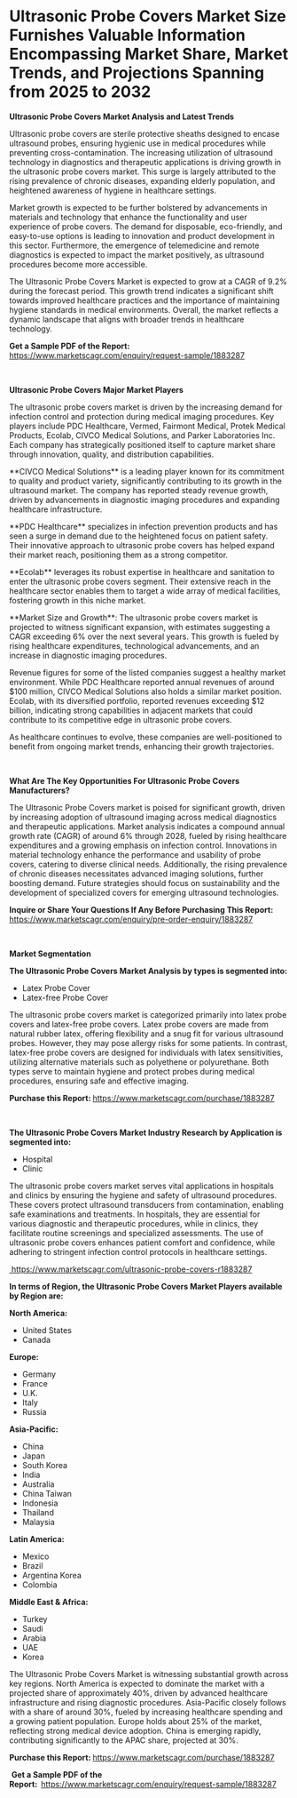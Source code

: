 <p><h1>Ultrasonic Probe Covers Market Size Furnishes Valuable Information Encompassing Market Share, Market Trends, and Projections Spanning from 2025 to 2032</h1></p><p><strong>Ultrasonic Probe Covers Market Analysis and Latest Trends</strong></p>
<p><p>Ultrasonic probe covers are sterile protective sheaths designed to encase ultrasound probes, ensuring hygienic use in medical procedures while preventing cross-contamination. The increasing utilization of ultrasound technology in diagnostics and therapeutic applications is driving growth in the ultrasonic probe covers market. This surge is largely attributed to the rising prevalence of chronic diseases, expanding elderly population, and heightened awareness of hygiene in healthcare settings.</p><p>Market growth is expected to be further bolstered by advancements in materials and technology that enhance the functionality and user experience of probe covers. The demand for disposable, eco-friendly, and easy-to-use options is leading to innovation and product development in this sector. Furthermore, the emergence of telemedicine and remote diagnostics is expected to impact the market positively, as ultrasound procedures become more accessible.</p><p>The Ultrasonic Probe Covers Market is expected to grow at a CAGR of 9.2% during the forecast period. This growth trend indicates a significant shift towards improved healthcare practices and the importance of maintaining hygiene standards in medical environments. Overall, the market reflects a dynamic landscape that aligns with broader trends in healthcare technology.</p></p>
<p><strong>Get a Sample PDF of the Report:&nbsp;</strong> <a href="https://www.marketscagr.com/enquiry/request-sample/1883287?utm_campaign=2953&utm_medium=2&utm_source=Github&utm_content=ia&utm_term=14042025&utm_id=ultrasonic-probe-covers">https://www.marketscagr.com/enquiry/request-sample/1883287</a></p>
<p>&nbsp;</p>
<p><strong>Ultrasonic Probe Covers Major Market Players</strong></p>
<p><p>The ultrasonic probe covers market is driven by the increasing demand for infection control and protection during medical imaging procedures. Key players include PDC Healthcare, Vermed, Fairmont Medical, Protek Medical Products, Ecolab, CIVCO Medical Solutions, and Parker Laboratories Inc. Each company has strategically positioned itself to capture market share through innovation, quality, and distribution capabilities.</p><p>**CIVCO Medical Solutions** is a leading player known for its commitment to quality and product variety, significantly contributing to its growth in the ultrasound market. The company has reported steady revenue growth, driven by advancements in diagnostic imaging procedures and expanding healthcare infrastructure.</p><p>**PDC Healthcare** specializes in infection prevention products and has seen a surge in demand due to the heightened focus on patient safety. Their innovative approach to ultrasonic probe covers has helped expand their market reach, positioning them as a strong competitor.</p><p>**Ecolab** leverages its robust expertise in healthcare and sanitation to enter the ultrasonic probe covers segment. Their extensive reach in the healthcare sector enables them to target a wide array of medical facilities, fostering growth in this niche market.</p><p>**Market Size and Growth**: The ultrasonic probe covers market is projected to witness significant expansion, with estimates suggesting a CAGR exceeding 6% over the next several years. This growth is fueled by rising healthcare expenditures, technological advancements, and an increase in diagnostic imaging procedures.</p><p>Revenue figures for some of the listed companies suggest a healthy market environment. While PDC Healthcare reported annual revenues of around $100 million, CIVCO Medical Solutions also holds a similar market position. Ecolab, with its diversified portfolio, reported revenues exceeding $12 billion, indicating strong capabilities in adjacent markets that could contribute to its competitive edge in ultrasonic probe covers.</p><p>As healthcare continues to evolve, these companies are well-positioned to benefit from ongoing market trends, enhancing their growth trajectories.</p></p>
<p>&nbsp;</p>
<p><strong>What Are The Key Opportunities For Ultrasonic Probe Covers Manufacturers?</strong></p>
<p><p>The Ultrasonic Probe Covers market is poised for significant growth, driven by increasing adoption of ultrasound imaging across medical diagnostics and therapeutic applications. Market analysis indicates a compound annual growth rate (CAGR) of around 6% through 2028, fueled by rising healthcare expenditures and a growing emphasis on infection control. Innovations in material technology enhance the performance and usability of probe covers, catering to diverse clinical needs. Additionally, the rising prevalence of chronic diseases necessitates advanced imaging solutions, further boosting demand. Future strategies should focus on sustainability and the development of specialized covers for emerging ultrasound technologies.</p></p>
<p><strong>Inquire or Share Your Questions If Any Before Purchasing This Report:</strong> <a href="https://www.marketscagr.com/enquiry/pre-order-enquiry/1883287?utm_campaign=2953&utm_medium=2&utm_source=Github&utm_content=ia&utm_term=14042025&utm_id=ultrasonic-probe-covers">https://www.marketscagr.com/enquiry/pre-order-enquiry/1883287</a></p>
<p>&nbsp;</p>
<p><strong>Market Segmentation</strong></p>
<p><strong>The Ultrasonic Probe Covers Market Analysis by types is segmented into:</strong></p>
<p><ul><li>Latex Probe Cover</li><li>Latex-free Probe Cover</li></ul></p>
<p><p>The ultrasonic probe covers market is categorized primarily into latex probe covers and latex-free probe covers. Latex probe covers are made from natural rubber latex, offering flexibility and a snug fit for various ultrasound probes. However, they may pose allergy risks for some patients. In contrast, latex-free probe covers are designed for individuals with latex sensitivities, utilizing alternative materials such as polyethene or polyurethane. Both types serve to maintain hygiene and protect probes during medical procedures, ensuring safe and effective imaging.</p></p>
<p><strong>Purchase this Report:&nbsp;</strong><a href="https://www.marketscagr.com/purchase/1883287?utm_campaign=2953&utm_medium=2&utm_source=Github&utm_content=ia&utm_term=14042025&utm_id=ultrasonic-probe-covers">https://www.marketscagr.com/purchase/1883287</a></p>
<p>&nbsp;</p>
<p><strong>The Ultrasonic Probe Covers Market Industry Research by Application is segmented into:</strong></p>
<p><ul><li>Hospital</li><li>Clinic</li></ul></p>
<p><p>The ultrasonic probe covers market serves vital applications in hospitals and clinics by ensuring the hygiene and safety of ultrasound procedures. These covers protect ultrasound transducers from contamination, enabling safe examinations and treatments. In hospitals, they are essential for various diagnostic and therapeutic procedures, while in clinics, they facilitate routine screenings and specialized assessments. The use of ultrasonic probe covers enhances patient comfort and confidence, while adhering to stringent infection control protocols in healthcare settings.</p></p>
<p><a href="https://www.marketscagr.com/ultrasonic-probe-covers-r1883287?utm_campaign=2953&utm_medium=2&utm_source=Github&utm_content=ia&utm_term=14042025&utm_id=ultrasonic-probe-covers">&nbsp;https://www.marketscagr.com/ultrasonic-probe-covers-r1883287</a></p>
<p><strong>In terms of Region, the Ultrasonic Probe Covers Market Players available by Region are:</strong></p>
<p>
    <p> <strong> North America: </strong>
        <ul>
            <li>United States</li>
            <li>Canada</li>
        </ul>
        </p> 
    <p> <strong> Europe: </strong>
        <ul>
            <li>Germany</li>
            <li>France</li>
            <li>U.K.</li>
            <li>Italy</li>
            <li>Russia</li>
        </ul>
        </p> 
    <p> <strong> Asia-Pacific: </strong>
        <ul>
            <li>China</li>
            <li>Japan</li>
            <li>South Korea</li>
            <li>India</li>
            <li>Australia</li>
            <li>China Taiwan</li>
            <li>Indonesia</li>
            <li>Thailand</li>
            <li>Malaysia</li>
        </ul>
        </p> 
    <p> <strong> Latin America: </strong>
        <ul>
            <li>Mexico</li>
            <li>Brazil</li>
            <li>Argentina Korea</li>
            <li>Colombia</li>
        </ul>
        </p> 
    <p> <strong> Middle East & Africa: </strong>
        <ul>
            <li>Turkey</li>
            <li>Saudi</li>
            <li>Arabia</li>
            <li>UAE</li>
            <li>Korea</li>
        </ul>
    </p>
    </p>
<p><p>The Ultrasonic Probe Covers Market is witnessing substantial growth across key regions. North America is expected to dominate the market with a projected share of approximately 40%, driven by advanced healthcare infrastructure and rising diagnostic procedures. Asia-Pacific closely follows with a share of around 30%, fueled by increasing healthcare spending and a growing patient population. Europe holds about 25% of the market, reflecting strong medical device adoption. China is emerging rapidly, contributing significantly to the APAC share, projected at 30%.</p></p>
<p><strong>Purchase this Report: </strong><a href="https://www.marketscagr.com/purchase/1883287?utm_campaign=2953&utm_medium=2&utm_source=Github&utm_content=ia&utm_term=14042025&utm_id=ultrasonic-probe-covers">https://www.marketscagr.com/purchase/1883287</a></p>
<p>&nbsp;<strong>Get a Sample PDF of the Report:&nbsp;&nbsp;</strong><a href="https://www.marketscagr.com/enquiry/request-sample/1883287?utm_campaign=2953&utm_medium=2&utm_source=Github&utm_content=ia&utm_term=14042025&utm_id=ultrasonic-probe-covers">https://www.marketscagr.com/enquiry/request-sample/1883287</a></p>
<p><strong></strong></p>
<p><p></p><p></p><p></p></p>